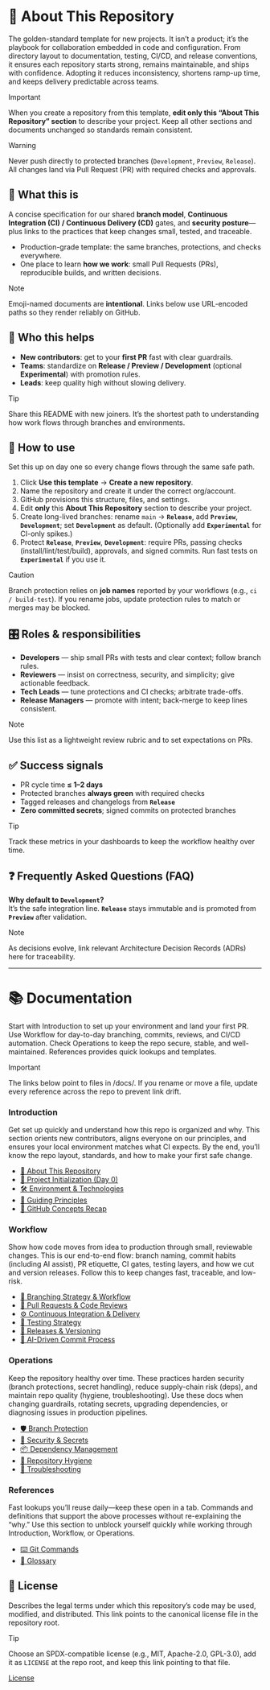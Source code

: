 # 🎯 About This Repository
The golden-standard template for new projects. It isn’t a product; it’s the playbook for collaboration embedded in code and configuration. From directory layout to documentation, testing, CI/CD, and release conventions, it ensures each repository starts strong, remains maintainable, and ships with confidence. Adopting it reduces inconsistency, shortens ramp-up time, and keeps delivery predictable across teams.

> [!IMPORTANT]
> When you create a repository from this template, **edit only this “About This Repository” section** to describe your project. Keep all other sections and documents unchanged so standards remain consistent.

> [!WARNING]
> Never push directly to protected branches (`Development`, `Preview`, `Release`). All changes land via Pull Request (PR) with required checks and approvals.

## 🔎 What this is
A concise specification for our shared **branch model**, **Continuous Integration (CI) / Continuous Delivery (CD)** gates, and **security posture**—plus links to the practices that keep changes small, tested, and traceable.

- Production-grade template: the same branches, protections, and checks everywhere.
- One place to learn **how we work**: small Pull Requests (PRs), reproducible builds, and written decisions.

> [!NOTE]
> Emoji-named documents are **intentional**. Links below use URL-encoded paths so they render reliably on GitHub.

## 👥 Who this helps
- **New contributors**: get to your **first PR** fast with clear guardrails.
- **Teams**: standardize on **Release / Preview / Development** (optional **Experimental**) with promotion rules.
- **Leads**: keep quality high without slowing delivery.

> [!TIP]
> Share this README with new joiners. It’s the shortest path to understanding how work flows through branches and environments.

## 🧭 How to use
Set this up on day one so every change flows through the same safe path.

1. Click **Use this template** → **Create a new repository**.  
2. Name the repository and create it under the correct org/account.  
3. GitHub provisions this structure, files, and settings.
4. Edit **only** this **About This Repository** section to describe your project.
5. Create long-lived branches: rename `main` → **`Release`**, add **`Preview`**, **`Development`**; set **`Development`** as default. (Optionally add **`Experimental`** for CI-only spikes.)
6. Protect **`Release`**, **`Preview`**, **`Development`**: require PRs, passing checks (install/lint/test/build), approvals, and signed commits. Run fast tests on **`Experimental`** if you use it.

> [!CAUTION]
> Branch protection relies on **job names** reported by your workflows (e.g., `ci / build-test`). If you rename jobs, update protection rules to match or merges may be blocked.

## 🎛️ Roles & responsibilities
- **Developers** — ship small PRs with tests and clear context; follow branch rules.  
- **Reviewers** — insist on correctness, security, and simplicity; give actionable feedback.  
- **Tech Leads** — tune protections and CI checks; arbitrate trade-offs.  
- **Release Managers** — promote with intent; back-merge to keep lines consistent.

> [!NOTE]
> Use this list as a lightweight review rubric and to set expectations on PRs.

## ✅ Success signals
- PR cycle time **≤ 1–2 days**  
- Protected branches **always green** with required checks  
- Tagged releases and changelogs from **`Release`**  
- **Zero committed secrets**; signed commits on protected branches

> [!TIP]
> Track these metrics in your dashboards to keep the workflow healthy over time.

## ❓ Frequently Asked Questions (FAQ)
**Why default to `Development`?**  
It’s the safe integration line. **`Release`** stays immutable and is promoted from **`Preview`** after validation.

> [!NOTE]
> As decisions evolve, link relevant Architecture Decision Records (ADRs) here for traceability.

---

# 📚 Documentation
Start with Introduction to set up your environment and land your first PR. Use Workflow for day-to-day branching, commits, reviews, and CI/CD automation. Check Operations to keep the repo secure, stable, and well-maintained. References provides quick lookups and templates.

> [!IMPORTANT]
> The links below point to files in /docs/. If you rename or move a file, update every reference across the repo to prevent link drift.

### Introduction
Get set up quickly and understand how this repo is organized and why. This section orients new contributors, aligns everyone on our principles, and ensures your local environment matches what CI expects. By the end, you’ll know the repo layout, standards, and how to make your first safe change.

- [🎯 About This Repository](/README.md)
- [🚀 Project Initialization (Day 0)](/docs/introduction/%F0%9F%9A%80%20Project%20Initialization%20%28Day%200%29.md)
- [🛠️ Environment & Technologies](/docs/introduction/%F0%9F%9B%A0%EF%B8%8F%20Environment%20%26%20Technologies.md)
- [🌟 Guiding Principles](/docs/introduction/%F0%9F%8C%9F%20Guiding%20Principles.md)
- [🧠 GitHub Concepts Recap](/docs/introduction/%F0%9F%A7%A0%20GitHub%20Concepts%20Recap.md)

### Workflow
Show how code moves from idea to production through small, reviewable changes. This is our end-to-end flow: branch naming, commit habits (including AI assist), PR etiquette, CI gates, testing layers, and how we cut and version releases. Follow this to keep changes fast, traceable, and low-risk.

- [🌿 Branching Strategy & Workflow](/docs/distribution/%F0%9F%8C%BF%20Branching%20Strategy%20%26%20Workflow.md)
- [🤝 Pull Requests & Code Reviews](/docs/distribution/%F0%9F%A4%9D%20Pull%20Requests%20%26%20Code%20Reviews.md)
- [⚙️ Continuous Integration & Delivery](/docs/distribution/%E2%9A%99%EF%B8%8F%20Continuous%20Integration%20%26%20Delivery.md)
- [🧪 Testing Strategy](/docs/distribution/%F0%9F%A7%AA%20Testing%20Strategy.md)
- [🚢 Releases & Versioning](/docs/distribution/%F0%9F%9A%A2%20Releases%20%26%20Versioning.md)
- [🤖 AI-Driven Commit Process](/docs/distribution/%F0%9F%A4%96%20AI%E2%80%91Driven%20Commit%20Process.md)

### Operations
Keep the repository healthy over time. These practices harden security (branch protections, secret handling), reduce supply-chain risk (deps), and maintain repo quality (hygiene, troubleshooting). Use these docs when changing guardrails, rotating secrets, upgrading dependencies, or diagnosing issues in production pipelines.

- [🛡️ Branch Protection](/docs/operations/%F0%9F%9B%A1%EF%B8%8F%20Branch%20Protection.md)
- [🔐 Security & Secrets](/docs/operations/%F0%9F%94%90%20Security%20%26%20Secrets.md)
- [📦 Dependency Management](/docs/operations/%F0%9F%93%A6%20Dependency%20Management.md)
- [🧩 Repository Hygiene](/docs/operations/%F0%9F%A7%A9%20Repository%20Hygiene.md)
- [🧯 Troubleshooting](/docs/operations/%F0%9F%A7%AF%20Troubleshooting.md)

### References
Fast lookups you’ll reuse daily—keep these open in a tab. Commands and definitions that support the above processes without re-explaining the “why.” Use this section to unblock yourself quickly while working through Introduction, Workflow, or Operations.

- [⌨️ Git Commands](/docs/references/%E2%8C%A8%EF%B8%8F%20Git%20Commands.md)
- [📘 Glossary](/docs/references/%F0%9F%93%98%20Glossary.md)

## 📄 License
Describes the legal terms under which this repository’s code may be used, modified, and distributed. This link points to the canonical license file in the repository root.

> [!TIP]
> Choose an SPDX-compatible license (e.g., MIT, Apache-2.0, GPL-3.0), add it as `LICENSE` at the repo root, and keep this link pointing to that file.

[License](/LICENSE)
